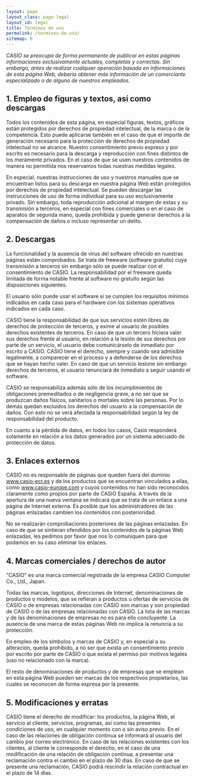 ```yaml
---
layout: page
layout_class: page-legal   
layout_id: legal   
title: Términos de uso
permalink: /terminos-de-uso/
sitemap: 0
---
```

<p><em>CASIO se preocupa de forma permanente de publicar en estas páginas informaciones exclusivamente actuales, completas y correctas. Sin embargo, antes de realizar cualquier operación basada en informaciones de esta página Web, debería obtener más información de un comerciante especializado o de alguno de nuestros empleados.</em></p>
<h2>1. Empleo de figuras y textos, así como descargas</h2>
<p>Todos los contenidos de esta página, en especial figuras, textos, gráficos están protegidos por derechos de propiedad intelectual, de la marca o de la competencia. Esto puede aplicarse también en el caso de que el importe de generación necesario para la protección de derechos de propiedad intelectual no se alcance. Nuestro consentimiento previo expreso y por escrito es necesario para la descarga y reproducción con fines distintos de los meramente privados. En el caso de que se usen nuestros contenidos de manera no permitida nos reservamos todas nuestras medidas legales. </p>
<p>En especial, nuestras instrucciones de uso y nuestros manuales que se encuentran listos para su descarga en nuestra página Web están protegidos por derechos de propiedad intelectual. Se pueden descargar las instrucciones de uso de forma individual para su uso exclusivamente privado. Sin embargo, toda reproducción adicional al margen de estas y su transmisión a terceros, en especial con fines comerciales o en el caso de aparatos de segunda mano, queda prohibida y puede generar derechos a la compensación de daños o incluso representar un delito.</p>
<h2>2. Descargas</h2>
<p>La funcionalidad y la ausencia de virus del software ofrecido en nuestras páginas están comprobados. Se trata de freeware (software gratuito) cuya transmisión a terceros sin embargo sólo se puede realizar con el consentimiento de CASIO. La responsabilidad por el freeware queda limitada de forma notable frente al software no gratuito según las disposiciones siguientes. </p>
<p>El usuario sólo puede usar el software si se cumplen los requisitos mínimos indicados en cada caso para el hardware con los sistemas operativos indicados en cada caso. </p>
<p>CASIO tiene la responsabilidad de que sus servicios estén libres de derechos de protección de terceros, y exime al usuario de posibles derechos existentes de terceros. En caso de que un tercero hiciera valer sus derechos frente al usuario, en relación a la lesión de sus derechos por parte de un servicio, el usuario debe comunicárselo de inmediato por escrito a CASIO. CASIO tiene el derecho, siempre y cuando sea admisible legalmente, a comparecer en el proceso y a defenderse de los derechos que se hayan hecho valer. En caso de que un servicio lesione sin embargo derechos de terceros, el usuario renunciará de inmediato a seguir usando el software. </p>
<p>CASIO se responsabiliza además sólo de los incumplimientos de obligaciones premeditados o de negligencia grave, a no ser que se produzcan daños físicos, sanitarios o mortales sobre las personas. Por lo demás quedan excluidos los derechos del usuario a la compensación de daños. Con esto no se verá afectada la responsabilidad según la ley de responsabilidad del producto. </p>
<p>En cuanto a la pérdida de datos, en todos los casos, Casio responderá solamente en relación a los datos generados por un sistema adecuado de protección de datos.</p>
<h2>3. Enlaces externos</h2>
<p>CASIO no es responsable de páginas que queden fuera del dominio <a href="http://www.casio-ecr.es">www.casio-ecr.es</a> y de los productos que se encuentran vinculados a ellas, como <a href="http://www.casio-europe.com">www.casio-europe.com</a> y cuyos contenidos no han sido reconocidos claramente como propios por parte de CASIO España. A través de la apertura de una nueva ventana se indicará que se trata de un enlace a una página de Internet externa. Es posible que los administradores de las páginas enlazadas cambien los contenidos con posterioridad.</p>
<p>No se realizarán comprobaciones posteriores de las páginas enlazadas. En caso de que se sintieran ofendidos por los contenidos de la páginas Web enlazadas, les pedimos por favor que nos lo comuniquen para que podamos en su caso eliminar los enlaces.</p>
<h2>4. Marcas comerciales / derechos de autor</h2>
<p>"CASIO" es una marca comercial registrada de la empresa CASIO Computer Co., Ltd., Japan. </p>
<p>Todas las marcas, logotipos, direcciones de Internet, denominaciones de productos o modelos, que se refieran a productos u ofertas de servicios de CASIO o de empresas relacionadas con CASIO son marcas y son propiedad de CASIO o de las empresas relacionadas con CASIO. La lista de las marcas y de las denominaciones de empresas no es para ello concluyente. La ausencia de una marca de estas páginas Web no implica la renuncia a su protección. </p>
<p>En empleo de los símbolos y marcas de CASIO y, en especial a su alteración, queda prohibido, a no ser que exista un consentimiento previo por escrito por parte de CASIO o que exista el permiso por motivos legales (uso no relacionado con la marca). </p>
<p>El resto de denominaciones de productos y de empresas que se emplean en esta página Web pueden ser marcas de los respectivos propietarios, las cuales se reconocen de forma expresa por la presente.</p>
<h2>5. Modificaciones y erratas</h2>
<p>CASIO tiene el derecho de modificar: los productos, la página Web, el servicio al cliente, servicios, programas, así como las presentes condiciones de uso, en cualquier momento con o sin aviso previo. En el caso de las relaciones de obligación continua se informará al usuario del cambio por correo electrónico. En caso de las relaciones existentes con los clientes, al cliente le corresponde el derecho, en el caso de una modificación de una relación de obligación continua, a presentar una reclamación contra el cambio en el plazo de 30 días. En caso de que se presente una reclamación, CASIO podrá rescindir la relación contractual en el plazo de 14 días.</p>
